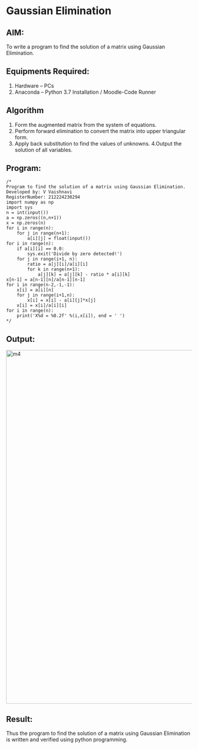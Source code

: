 # Gaussian Elimination

## AIM:
To write a program to find the solution of a matrix using Gaussian Elimination.

## Equipments Required:
1. Hardware – PCs
2. Anaconda – Python 3.7 Installation / Moodle-Code Runner

## Algorithm
1. Form the augmented matrix from the system of equations.
2. Perform forward elimination to convert the matrix into upper triangular form.
3. Apply back substitution to find the values of unknowns.
4.Output the solution of all variables.

## Program:
```
/*
Program to find the solution of a matrix using Gaussian Elimination.
Developed by: V Vaishnavi
RegisterNumber: 212224230294
import numpy as np
import sys
n = int(input())
a = np.zeros((n,n+1))
x = np.zeros(n)
for i in range(n):
    for j in range(n+1):
        a[i][j] = float(input())
for i in range(n):
    if a[i][i] == 0.0:
        sys.exit('Divide by zero detected!')
    for j in range(i+1, n):
        ratio = a[j][i]/a[i][i]
        for k in range(n+1):
            a[j][k] = a[j][k] - ratio * a[i][k]
x[n-1] = a[n-1][n]/a[n-1][n-1]
for i in range(n-2,-1,-1):
    x[i] = a[i][n]
    for j in range(i+1,n):
        x[i] = x[i] - a[i][j]*x[j]
    x[i] = x[i]/a[i][i]
for i in range(n):
    print('X%d = %0.2f' %(i,x[i]), end = ' ') 
*/
```

## Output:

<img width="1220" height="960" alt="m4" src="https://github.com/user-attachments/assets/63f9637b-f8d8-4b59-9160-627c953a26b6" />


## Result:
Thus the program to find the solution of a matrix using Gaussian Elimination is written and verified using python programming.

